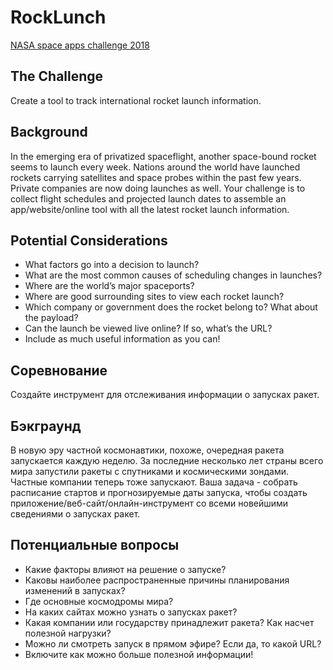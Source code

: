 # RockLunch
[NASA space apps challenge 2018](https://2018.spaceappschallenge.org/challenges/can-you-build/when-next-rocket-launch/details)

## The Challenge
Create a tool to track international rocket launch information.

## Background
In the emerging era of privatized spaceflight, another space-bound rocket seems to launch every week. Nations around the world have launched rockets carrying satellites and space probes within the past few years. Private companies are now doing launches as well.
Your challenge is to collect flight schedules and projected launch dates to assemble an app/website/online tool with all the latest rocket launch information.

## Potential Considerations
* What factors go into a decision to launch?
* What are the most common causes of scheduling changes in launches?
* Where are the world’s major spaceports?
* Where are good surrounding sites to view each rocket launch?
* Which company or government does the rocket belong to? What about the payload?
* Can the launch be viewed live online? If so, what’s the URL?
* Include as much useful information as you can!

## Соревнование
Создайте инструмент для отслеживания информации о запусках ракет.

## Бэкграунд
В новую эру частной космонавтики, похоже, очередная ракета запускается каждую неделю. За последние несколько лет страны всего мира запустили ракеты с спутниками и космическими зондами. Частные компании теперь тоже запускают. Ваша задача - собрать расписание стартов и прогнозируемые даты запуска, чтобы создать приложение/веб-сайт/онлайн-инструмент со всеми новейшими сведениями о запусках ракет.

## Потенциальные вопросы
* Какие факторы влияют на решение о запуске?
* Каковы наиболее распространенные причины планирования изменений в запусках?
* Где основные космодромы мира?
* На каких сайтах можно узнать о запусках ракет?
* Какая компании или государству принадлежит ракета? Как насчет полезной нагрузки?
* Можно ли смотреть запуск в прямом эфире? Если да, то какой URL?
* Включите как можно больше полезной информации!
